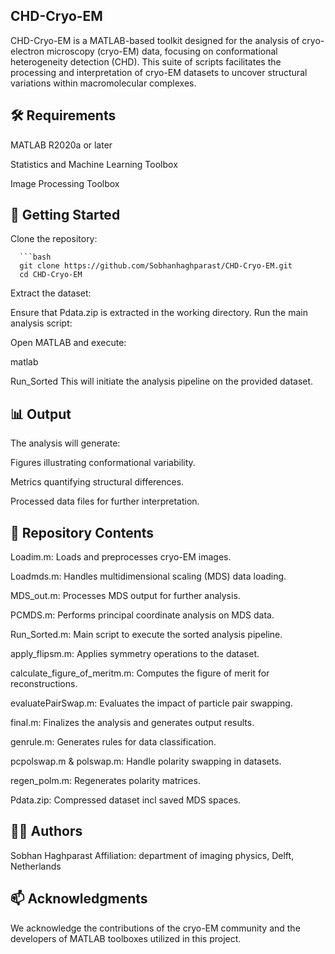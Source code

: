 ## CHD-Cryo-EM

CHD-Cryo-EM is a MATLAB-based toolkit designed for the analysis of cryo-electron microscopy (cryo-EM) data, focusing on conformational heterogeneity detection (CHD). This suite of scripts facilitates the processing and interpretation of cryo-EM datasets to uncover structural variations within macromolecular complexes.​


## 🛠️ Requirements
MATLAB R2020a or later

Statistics and Machine Learning Toolbox

Image Processing Toolbox​


## 🚀 Getting Started
Clone the repository:

      ```bash  
      git clone https://github.com/Sobhanhaghparast/CHD-Cryo-EM.git
      cd CHD-Cryo-EM

Extract the dataset:

Ensure that Pdata.zip is extracted in the working directory. Run the main analysis script:

Open MATLAB and execute:

matlab

Run_Sorted
This will initiate the analysis pipeline on the provided dataset.

## 📊 Output
The analysis will generate:​

Figures illustrating conformational variability.

Metrics quantifying structural differences.

Processed data files for further interpretation.​

## 📁 Repository Contents

Loadim.m: Loads and preprocesses cryo-EM images.

Loadmds.m: Handles multidimensional scaling (MDS) data loading.

MDS_out.m: Processes MDS output for further analysis.

PCMDS.m: Performs principal coordinate analysis on MDS data.

Run_Sorted.m: Main script to execute the sorted analysis pipeline.

apply_flipsm.m: Applies symmetry operations to the dataset.

calculate_figure_of_meritm.m: Computes the figure of merit for reconstructions.

evaluatePairSwap.m: Evaluates the impact of particle pair swapping.

final.m: Finalizes the analysis and generates output results.

genrule.m: Generates rules for data classification.

pcpolswap.m & polswap.m: Handle polarity swapping in datasets.

regen_polm.m: Regenerates polarity matrices.

Pdata.zip: Compressed dataset incl saved MDS spaces.​



## 👨‍🔬 Authors
Sobhan Haghparast
Affiliation: department of imaging physics, Delft, Netherlands
​



## 📫 Acknowledgments
We acknowledge the contributions of the cryo-EM community and the developers of MATLAB toolboxes utilized in this project.
